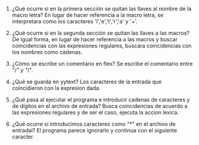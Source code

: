 1. ¿Qué ocurre si en la primera sección se quitan las llaves al nombre de la macro letra?
    En lugar de hacer referencia a la macro letra, se interpretara como los caracteres 'l','e','t','r','a' y '+'.

2. ¿Qué ocurre si en la segunda sección se quitan las llaves a las macros?
    De igual forma, en lugar de hacer referencia a las macros y buscar coincidencias con las expresiones regulares, buscara coincidencias con los nombres como cadenas.

3. ¿Cómo se escribe un comentario en flex?
    Se escribe el comentario entre "/*" y "*/".

4. ¿Qué se guarda en yytext?
    Los caracteres de la entrada que coincidieron con la expresion dada.

5. ¿Qué pasa al ejecutar el programa e introducir cadenas de caracteres y de dígitos en el archivo de entrada?
    Busca coincidencias de acuerdo a las expresiones regulares y de ser el caso, ejecuta la accion lexica.

6. ¿Qué ocurre si introducimos caracteres como "*" en el archivo de entradai?
    El programa parece ignorarlo y continua con el siguiente caracter.


